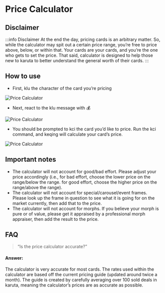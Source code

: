 # Price Calculator

## Disclaimer
:::info Disclaimer
At the end the day, pricing cards is an arbitrary matter. So, while the calculator may spit out a certain price range, you’re free to price above, below, or within that. Your cards are your cards, and you’re the one who gets to set the price. That said, calculator is designed to help those new to karuta to better understand the general worth of their cards.
:::

## How to use

* First, klu the character of the card you’re pricing

![Price Calculator](/img/features/klu.png)

* Next, react to the klu message with 💰 

![Price Calculator](/img/features/kluresult.png)

* You should be prompted to kci the card you’d like to price. Run the kci command, and keqing will calculate your card’s price.

![Price Calculator](/img/features/priceresult.png)

## Important notes
* The calculator will not account for good/bad effort. Please adjust your price accordingly (i.e., for bad effort, choose the lower price on the range/below the range. for good effort, choose the higher price on the range/above the range).
* The calculator will not account for special/carousel/event frames. Please look up the frame in question to see what it is going for on the market currently, then add that to the price.
* The calculator will not account for morphs. If you believe your morph is pure or of value, please get it appraised by a professional morph appraiser, then add the result to the price.

## FAQ
> “Is the price calculator accurate?”

#### Answer:
The calculator is very accurate for most cards. The rates used within the calculator are based off the current pricing guide (updated around twice a month). The guide is created by carefully averaging over 100 sold deals in karuta, meaning the calculator’s prices are as accurate as possible.
